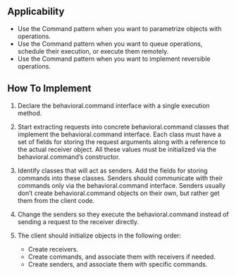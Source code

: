 ## Applicability
- Use the Command pattern when you want to parametrize objects with operations.
- Use the Command pattern when you want to queue operations, schedule their execution, or execute them remotely.
- Use the Command pattern when you want to implement reversible operations.

## How To Implement
1. Declare the behavioral.command interface with a single execution method.

2. Start extracting requests into concrete behavioral.command classes that implement the behavioral.command interface. Each class must have a set of fields for storing the request arguments along with a reference to the actual receiver object. All these values must be initialized via the behavioral.command’s constructor.

3. Identify classes that will act as senders. Add the fields for storing commands into these classes. Senders should communicate with their commands only via the behavioral.command interface. Senders usually don’t create behavioral.command objects on their own, but rather get them from the client code.

4. Change the senders so they execute the behavioral.command instead of sending a request to the receiver directly.

5. The client should initialize objects in the following order:
   * Create receivers. 
   * Create commands, and associate them with receivers if needed. 
   * Create senders, and associate them with specific commands.